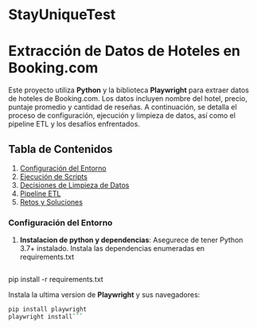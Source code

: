 # StayUniqueTest

# Extracción de Datos de Hoteles en Booking.com

Este proyecto utiliza **Python** y la biblioteca **Playwright** para extraer datos de hoteles de Booking.com. Los datos incluyen nombre del hotel, precio, puntaje promedio y cantidad de reseñas. A continuación, se detalla el proceso de configuración, ejecución y limpieza de datos, así como el pipeline ETL y los desafíos enfrentados.

## Tabla de Contenidos
1. [Configuración del Entorno](#configuración-del-entorno)
2. [Ejecución de Scripts](#ejecución-de-scripts)
3. [Decisiones de Limpieza de Datos](#decisiones-de-limpieza-de-datos)
4. [Pipeline ETL](#pipeline-etl)
5. [Retos y Soluciones](#retos-y-soluciones)

### Configuración del Entorno

1. **Instalacion de python y dependencias**:
   Asegurece de tener Python 3.7+ instalado.
   Instala las dependencias enumeradas en requirements.txt
   ```bash
  pip install -r requirements.txt
  
Instala la ultima version de **Playwright** y sus navegadores:
   ```bash
  pip install playwright
   playwright install```
